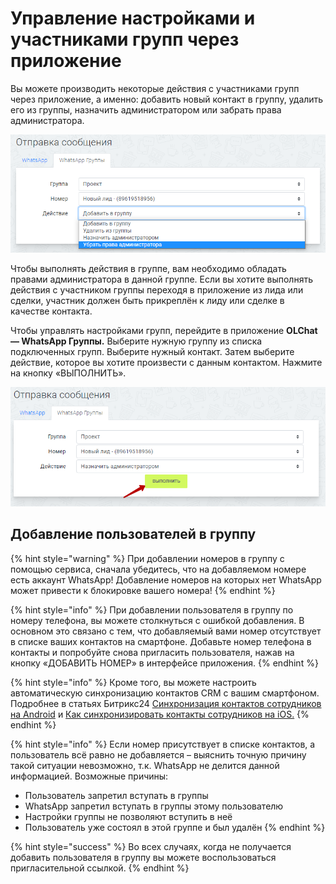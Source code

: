 # Управление настройками и участниками групп через приложение

Вы можете производить некоторые действия с участниками групп через приложение, а именно: добавить новый контакт в группу, удалить его из группы, назначить администратором или забрать права администратора.

![](<../.gitbook/assets/image (273).png>)

Чтобы выполнять действия в группе, вам необходимо обладать правами администратора в данной группе. Если вы хотите выполнять действия с участником группы переходя в приложение из лида или сделки, участник должен быть прикреплён к лиду или сделке в качестве контакта.

Чтобы управлять настройками групп, перейдите в приложение **OLChat — WhatsApp Группы.** Выберите нужную группу из списка подключенных групп. Выберите нужный контакт. Затем выберите действие, которое вы хотите произвести с данным контактом. Нажмите на кнопку «ВЫПОЛНИТЬ».

![](<../.gitbook/assets/image (553).png>)

## Добавление пользователей в группу

{% hint style="warning" %}
При добавлении номеров в группу с помощью сервиса, сначала убедитесь, что на добавляемом номере есть аккаунт WhatsApp! Добавление номеров на которых нет WhatsApp может привести к блокировке вашего номера!
{% endhint %}

{% hint style="info" %}
При добавлении пользователя в группу по номеру телефона, вы можете столкнуться с ошибкой добавления. В основном это связано с тем, что добавляемый вами номер отсутствует в списке ваших контактов на смартфоне. Добавьте номер телефона в контакты и попробуйте снова пригласить пользователя, нажав на кнопку «ДОБАВИТЬ НОМЕР» в интерфейсе приложения.
{% endhint %}

{% hint style="info" %}
Кроме того, вы можете настроить автоматическую синхронизацию контактов CRM с вашим смартфоном. Подробнее в статьях Битрикс24 [Синхронизация контактов сотрудников на Android](https://helpdesk.bitrix24.ru/open/18043040/) и [Как синхронизировать контакты сотрудников на iOS.](https://helpdesk.bitrix24.ru/open/18001982/)
{% endhint %}

{% hint style="info" %}
Если номер присутствует в списке контактов, а пользователь всё равно не добавляется – выяснить точную причину такой ситуации невозможно, т.к. WhatsApp не делится данной информацией. Возможные причины:

* Пользователь запретил вступать в группы
* WhatsApp запретил вступать в группы этому пользователю
* Настройки группы не позволяют вступить в неё
* Пользователь уже состоял в этой группе и был удалён
{% endhint %}

{% hint style="success" %}
Во всех случаях, когда не получается добавить пользователя в группу вы можете воспользоваться пригласительной ссылкой.
{% endhint %}
